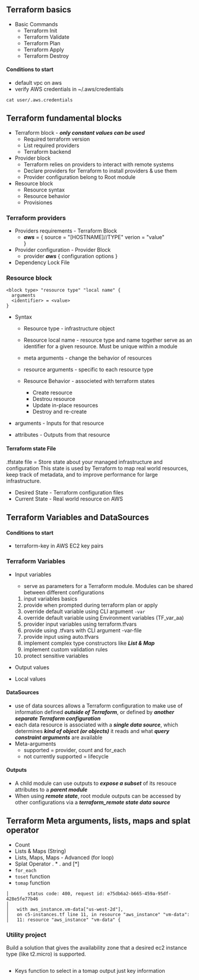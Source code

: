 ## Terraform basics

+ Basic Commands
  + Terraform Init
  + Terraform Validate
  + Terraform Plan
  + Terraform Apply
  + Terraform Destroy

#### Conditions to start
+ default vpc on aws
+ verify AWS credentials in ~/.aws/credentials
```
cat user/.aws.credentials
```

## Terraform fundamental blocks

+ Terraform block - ***only constant values can be used***
  + Required terraform version
  + List required providers
  + Terraform backend
+ Provider block
  + Terraform relies on providers to interact with remote systems
  + Declare providers for Terraform to install providers & use them
  + Provider configuration belong to Root module
+ Resource block
  + Resource syntax
  + Resource behavior
  + Provisiones

### Terraform providers

+ Providers requirements - Terraform Block
  + ***aws*** = {
      source = "[HOSTNAME]/<NAMESCAPE>/TYPE"
      verion = "value"  
  }
+ Provider configuration - Provider Block
  + provider ***aws*** {
      configuration options
  }
+ Dependency Lock File

### Resource block

```
<block type> "resource type" "local name" {
  arguments
  <identifier> = <value>  
}
```
+ Syntax
  + Resource type - infrastructure object
  + Resource local name - resource type and name together serve as an identifier for a given resource. Must be unique within a module
  + meta arguments - change the behavior of resources
  + resource arguments - specific to each resource type

  + Resource Behavior - associeted with terraform states
    + Create resource
    + Destrou resource
    + Update in-place resources
    + Destroy and re-create

+ arguments - Inputs for that resource
+ attributes - Outputs from that resource

#### Terraform state File
.tfstate file = Store state about your managed infrastructure and configuration
This state is used by Terraform to map real world resources, keep track of metadata, and to improve performance for large infrastructure.

+ Desired State - Terraform configuration files
+ Current State - Real world resource on AWS

## Terraform Variables and DataSources

#### Conditions to start
+ terraform-key in AWS EC2 key pairs

### Terraform Variables

+ Input variables
  - serve as parameters for a Terraform module. Modules can be shared between different configurations
  1. input variables basics
  2. provide when prompted during terraform plan or apply
  3. override default variable using CLI argument ```-var```
  4. override default variable using Environment variables (TF_var_aa)
  5. provider input variables using terraform.tfvars
  6. provide using <name>.tfvars with CLI argument -var-file
  7. provide input using auto.tfvars
  8. implement complex type constructors like ***List & Map***
  9. implement custom validation rules
  10. protect sensitive variables

+ Output values
+ Local values

#### DataSources

- use of data sources allows a Terraform configuration to make use of information defined ***outside of Terraform***, or defined by ***another separate Terraform configuration***
- each data resource is associated with a ***single data source***, which determines ***kind of object (or objects)*** it reads and what ***query constraint arguments*** are available
- Meta-arguments
  - supported = provider, count and for_each
  - not currently supported = lifecycle

#### Outputs

- A child module can use outputs to ***expose a subset*** of its resouce attributes to a ***parent module***
- When using ***remote state***, root module outputs can be accessed by other configurations via a ***terraform_remote state data source***

## Terraform Meta arguments, lists, maps and splat operator

+ Count
+ Lists & Maps (String)
+ Lists, Maps, Maps - Advanced (for loop)
+ Splat Operator . * . and [*]
+ ```for_each```
+ ```toset``` function
+ ```tomap``` function

```Error: Error launching source instance: Unsupported: Your requested instance type (t2.micro) is not supported in your requested Availability Zone (us-west-2d). Please retry your request by not specifying an Availability Zone or choosing us-west-2a, us-west-2b, us-west-2c.
│       status code: 400, request id: e75db6a2-b665-459a-95df-428e5fe77b46
│
│   with aws_instance.vm-data["us-west-2d"],
│   on c5-instances.tf line 11, in resource "aws_instance" "vm-data":
│   11: resource "aws_instance" "vm-data" {
```

### Utility project
Build a solution that gives the availability zone that a desired ec2 instance type (like t2.micro) is supported.

```aws ec2 describe-instance-type-offerings --location-type availability-zone --filters Name=instance-type,Values=t2.micro --region us-west-2 --output table
```

+ Keys function to select in a tomap output just key information


